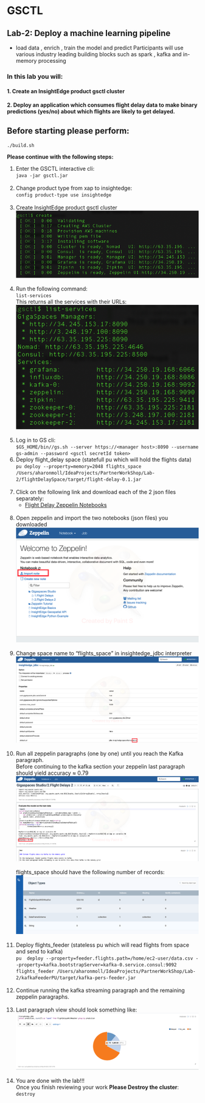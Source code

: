 # GSCTL 
## Lab-2: Deploy a machine learning pipeline
* load data , enrich , train the model and predict Participants will use various industry leading building blocks such as spark , kafka and in-memory processing

### In this lab you will:
#### 1. Create an InsightEdge product gsctl cluster
#### 2. Deploy an application which consumes flight delay data to make binary predictions (yes/no) about which flights are likely to get delayed.


## Before starting please perform:
    ./build.sh

**Please continue with the following steps:**
1. Enter the GSCTL interactive cli:<br>
   `java -jar gsctl.jar`<br><br>
2. Change product type from xap to insightedge:<br>
   `config product-type use insightedge`<br><br>
3. Create InsightEdge product gsctl cluster<br>
   ![snapshot](Pictures/Picture1_ie.png)<br><br>
4. Run the following command:<br>
   `list-services`<br>
   This returns all the services with their URLs:<br>
   ![snapshot](Pictures/Picture4_ie.png)<br><br>
5. Log in to GS cli:<br>
   `$GS_HOME/bin//gs.sh --server https://<manager host>:8090 --username gs-admin --password <gsctl secretId token>`
6. Deploy flight_delay space (statefull pu which will hold the flights data)<br>
   `pu deploy --property=memory=2048 flights_space /Users/aharonmoll/IdeaProjects/PartnerWorkShop/Lab-2/flightDelaySpace/target/flight-delay-0.1.jar`<br><br>
7. Click on the following link and download each of the 2 json files separately:
   * [Flight Delay Zeppelin Notebooks](https://drive.google.com/drive/u/0/folders/12KiV7TOHnGMD3jy9drkPUHpbP_-QheGh)<br><br>
8. Open zeppelin and import the two notebooks (json files) you downloaded<br>
   ![snapshot](Pictures/Picture1.png)<br><br>
9. Change space name to “flights_space” in insightedge_jdbc interpreter<br>
   ![snapshot](Pictures/Picture2.png)<br><br>
10. Run all zeppelin paragraphs (one by one) until you reach the Kafka paragraph.<br>
   Before continuing to the kafka section your zeppelin last paragraph should yield accuracy ≈ 0.79<br>
   ![snapshot](Pictures/Picture3.png)<br><br>
   flights_space should have the following number of records:<br>
   ![snapshot](Pictures/Picture4.png)<br><br>
11. Deploy flights_feeder (stateless pu which will read flights from space and send to kafka)<br>
   `pu  deploy --property=feeder.flights.path=/home/ec2-user/data.csv --property=kafka.bootstrapServer=kafka-0.service.consul:9092 flights_feeder /Users/aharonmoll/IdeaProjects/PartnerWorkShop/Lab-2/kafkaFeederPU/target/kafka-pers-feeder.jar`<br><br>
12. Continue running the kafka streaming paragraph and the remaining zeppelin paragraphs.<br><br>
13. Last paragraph view should look something like:<br>
   ![snapshot](Pictures/Picture5.png)<br><br>
14. You are done with the lab!!!<br>
    Once you finish reviewing your work **Please Destroy the cluster**:<br>
    `destroy`
    






